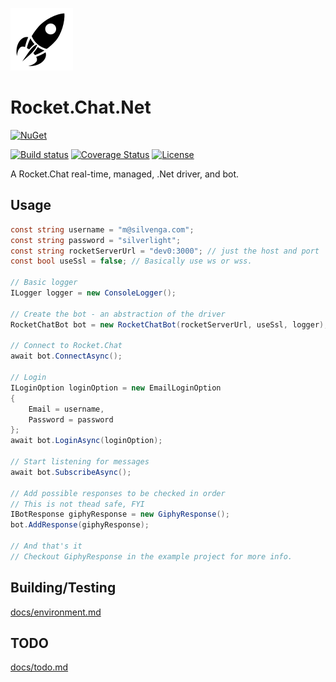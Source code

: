 ![Rocket.Chat.Net](/docs/images/icon.png)

# Rocket.Chat.Net

[![NuGet](https://img.shields.io/nuget/vpre/Rocket.Chat.Net.svg?style=flat-square&maxAge=86400)](https://www.nuget.org/packages/Rocket.Chat.Net/)

[![Build status](https://img.shields.io/appveyor/ci/Silvenga/rocket-chat-net.svg?style=flat-square&maxAge=86400)](https://ci.appveyor.com/project/Silvenga/rocket-chat-net) 
[![Coverage Status](https://img.shields.io/coveralls/Silvenga/Rocket.Chat.Net.svg?style=flat-square&maxAge=86400)](https://coveralls.io/github/Silvenga/Rocket.Chat.Net?branch=master)
[![License](https://img.shields.io/github/license/Silvenga/Rocket.Chat.Net.svg?style=flat-square&maxAge=86400)](https://github.com/Silvenga/Rocket.Chat.Net/blob/master/LICENSE)

A Rocket.Chat real-time, managed, .Net driver, and bot. 

## Usage

```csharp
const string username = "m@silvenga.com";
const string password = "silverlight";
const string rocketServerUrl = "dev0:3000"; // just the host and port
const bool useSsl = false; // Basically use ws or wss.

// Basic logger
ILogger logger = new ConsoleLogger();

// Create the bot - an abstraction of the driver
RocketChatBot bot = new RocketChatBot(rocketServerUrl, useSsl, logger);

// Connect to Rocket.Chat
await bot.ConnectAsync();

// Login
ILoginOption loginOption = new EmailLoginOption
{
    Email = username,
    Password = password
};
await bot.LoginAsync(loginOption);

// Start listening for messages
await bot.SubscribeAsync();

// Add possible responses to be checked in order
// This is not thead safe, FYI 
IBotResponse giphyResponse = new GiphyResponse();
bot.AddResponse(giphyResponse);

// And that's it
// Checkout GiphyResponse in the example project for more info.
```

## Building/Testing

[docs/environment.md](docs/environment.md)

## TODO

[docs/todo.md](docs/todo.md)